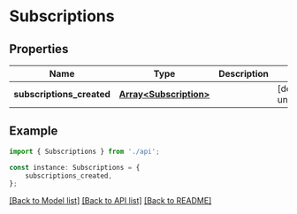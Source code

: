 # Subscriptions


## Properties

Name | Type | Description | Notes
------------ | ------------- | ------------- | -------------
**subscriptions_created** | [**Array&lt;Subscription&gt;**](Subscription.md) |  | [default to undefined]

## Example

```typescript
import { Subscriptions } from './api';

const instance: Subscriptions = {
    subscriptions_created,
};
```

[[Back to Model list]](../README.md#documentation-for-models) [[Back to API list]](../README.md#documentation-for-api-endpoints) [[Back to README]](../README.md)
